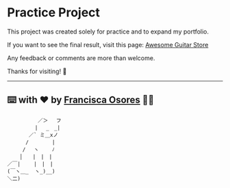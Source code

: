 # Practice Project

This project was created solely for practice and to expand my portfolio.

If you want to see the final result, visit this page: [Awesome Guitar Store](https://awesomeguitarstoreomg.netlify.app/)

Any feedback or comments are more than welcome.

Thanks for visiting! 🚀

---

## ⌨️ with ❤️ by [Francisca Osores](https://www.linkedin.com/in/francisca-osores-ortiz-152347149/) 👩‍💻

```
          ／＞　 フ
         | 　_　_| 
       ／` ミ＿xノ 
      /　　　　 |
     /　 ヽ　　 ﾉ
    │　　|　|　|
／￣|　　 |　|　|
(￣ヽ＿_  ヽ_)__)
＼二)
